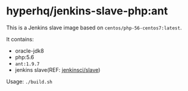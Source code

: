 hyperhq/jenkins-slave-php:ant
=============================

This is a Jenkins slave image based on `centos/php-56-centos7:latest`.

It contains:
- oracle-jdk8
- php:5.6
- `ant:1.9.7`
- jenkins slave(REF: [jenkinsci/slave](https://hub.docker.com/r/jenkinsci/slave/))

Usage: `./build.sh`
